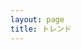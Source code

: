 ```yaml
---
layout: page
title: トレンド
---
```


<script setup>
import TodayNewsView from './src/views/TodayNewsView.vue'
</script>

<TodayNewsView />